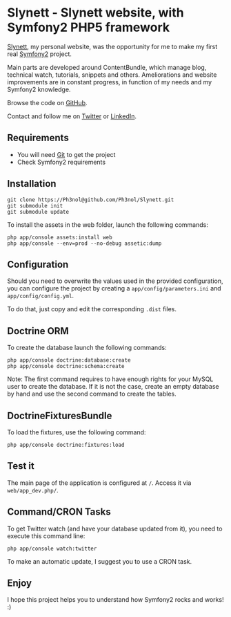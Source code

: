 Slynett - Slynett website, with Symfony2 PHP5 framework
=====================================

[Slynett](http://www.slynett.com), my personal website, was the opportunity for me to make my first real [Symfony2](http://www.symfony.com) project.

Main parts are developed around ContentBundle, which manage blog, technical watch, tutorials, snippets and others.
Ameliorations and website improvements are in constant progress, in function of my needs and my Symfony2 knowledge.

Browse the code on [GitHub](https://github.com/Ph3nol/Slynett).

Contact and follow me on [Twitter](http://twitter.com/Ph3nol) or [LinkedIn](http://fr.linkedin.com/in/cedricdugat).

Requirements
------------

* You will need [Git](http://git-scm.com/download) to get the project
* Check Symfony2 requirements

Installation
------------

    git clone https://Ph3nol@github.com/Ph3nol/Slynett.git
    git submodule init
    git submodule update

To install the assets in the web folder, launch the following commands:

    php app/console assets:install web
    php app/console --env=prod --no-debug assetic:dump

Configuration
-------------

Should you need to overwrite the values used in the provided configuration,
you can configure the project by creating a `app/config/parameters.ini`
and `app/config/config.yml`.

To do that, just copy and edit the corresponding `.dist` files.

Doctrine ORM
------------

To create the database launch the following commands:

    php app/console doctrine:database:create
    php app/console doctrine:schema:create

Note:
    The first command requires to have enough rights for your MySQL user
    to create the database. If it is not the case, create an empty database
    by hand and use the second command to create the tables.

DoctrineFixturesBundle
----------------------

To load the fixtures, use the following command:

    php app/console doctrine:fixtures:load

Test it
-------

The main page of the application is configured at `/`. Access it via `web/app_dev.php/`.

Command/CRON Tasks
-------------

To get Twitter watch (and have your database updated from it), you need to execute this command line:

    php app/console watch:twitter

To make an automatic update, I suggest you to use a CRON task.

Enjoy
------------------

I hope this project helps you to understand how Symfony2 rocks and works! :)

